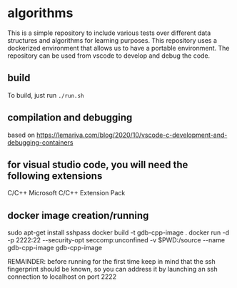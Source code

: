 # algorithms
This is a simple repository to include various tests over different data structures and algorithms for learning purposes. This repository uses a dockerized environment that allows us to have a portable environment. The repository can be used from vscode to develop and debug the code.

## build
To build, just run `./run.sh`

## compilation and debugging
based on https://lemariva.com/blog/2020/10/vscode-c-development-and-debugging-containers

## for visual studio code, you will need the following extensions

C/C++ Microsoft
C/C++ Extension Pack

## docker image creation/running
sudo apt-get install sshpass
docker build -t gdb-cpp-image .
docker run -d -p 2222:22 --security-opt seccomp:unconfined -v $PWD:/source --name gdb-cpp-image gdb-cpp-image


REMAINDER: before running for the first time keep in mind that the ssh fingerprint should be known, so you can address it by launching an ssh connection to localhost on port 2222